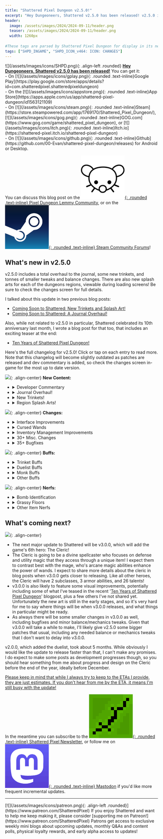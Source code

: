 ```yaml
---
title: "Shattered Pixel Dungeon v2.5.0!"
excerpt: "Hey Dungeoneers, Shattered v2.5.0 has been released! v2.5.0 includes a total overhaul to the journal, some new trinkets, and tonnes of smaller tweaks and balance changes. There are also new splash arts for each of the dungeons regions, viewable during loading screens! Be sure to check the changes screen for full details."
header:
  image: /assets/images/2024/2024-09-11/header.png
  teaser: /assets/images/2024/2024-09-11/header.png
  width: 1260px

#These tags are parsed by Shattered Pixel Dungeon for display in its news feed
tags: ["SHPD_INGAME", "SHPD_ICON_v464: ICON: CHANGES"]
---
```


<div markdown="1" class="img-text">
![](/assets/images/icons/SHPD.png){: .align-left .rounded} <b><u>Hey Dungeoneers, Shattered v2.5.0 has been released!</u></b> You can get it:<br>- On [![](/assets/images/icons/gplay.png){: .rounded .text-inline}Google Play](https://play.google.com/store/apps/details?id=com.shatteredpixel.shatteredpixeldungeon)<br>- On the [![](/assets/images/icons/appstore.png){: .rounded .text-inline}App Store](https://apps.apple.com/us/app/shattered-pixel-dungeon/id1563121109)<br>- On [![](/assets/images/icons/steam.png){: .rounded .text-inline}Steam](https://store.steampowered.com/app/1769170/Shattered_Pixel_Dungeon/), [![](/assets/images/icons/gog.png){: .rounded .text-inline}GOG.com](https://www.gog.com/game/shattered_pixel_dungeon), or [![](/assets/images/icons/itch.png){: .rounded .text-inline}Itch.io](https://shattered-pixel.itch.io/shattered-pixel-dungeon)<br>- On [![](/assets/images/icons/github.png){: .rounded .text-inline}Github](https://github.com/00-Evan/shattered-pixel-dungeon/releases) for Android or Desktop.
</div>

You can discuss this blog post on the [![](/assets/images/icons/lemmy.png){: .rounded .text-inline} Pixel Dungeon Lemmy Community](https://lemmy.world/post/19653023), or on the [![](/assets/images/icons/steam.png){: .rounded .text-inline} Steam Community Forums](https://steamcommunity.com/app/1769170/eventcomments/4750823333609273703)!

## What's new in v2.5.0

v2.5.0 includes a total overhaul to the journal, some new trinkets, and tonnes of smaller tweaks and balance changes. There are also new splash arts for each of the dungeons regions, viewable during loading screens! Be sure to check the changes screen for full details.

I talked about this update in two previous blog posts:
- [Coming Soon to Shattered: New Trinkets and Splash Art!](https://shatteredpixel.com/blog/coming-soon-to-shattered-new-trinkets-and-splash-art.html)
- [Coming Soon to Shattered: A Journal Overhaul!](https://shatteredpixel.com/blog/coming-soon-to-shattered-a-journal-overhaul.html)

Also, while not related to v2.5.0 in particular, Shattered celebrated its 10th anniversary last month, I wrote a blog post for that too, that includes an exciting teaser at the end:
- [Ten Years of Shattered Pixel Dungeon!](https://shatteredpixel.com/blog/ten-years-of-shattered-pixel-dungeon.html)

Here's the full changelog for v2.5.0! Click or tap on each entry to read more. Note that this changelog will become slightly outdated as patches are released and dev commentary is added, so check the changes screen in-game for the most up to date version.

![](/assets/images/{{page.date|date:'%Y/%Y-%m-%d'}}/new.png){: .align-center}
**New Content:**
<ul>
<li><details markdown="1"><summary>Developer Commentary</summary><blockquote markdown="1">
- Released September 11th, 2024
- 119 days after Shattered v2.4.0

Dev commentary will be added here in the future
</blockquote></details></li>
<li><details markdown="1"><summary>Journal Overhaul!</summary><blockquote markdown="1">
**The game's Journal interface has been completely overhauled!**

The Notes section has an entirely new grid-based UI with new icons, and **support for custom notes!** Custom notes feature user-enterable text and can be tied to a floor, specific item, item type, or just be plain text.

The Catalogs section has also been moved to a grid UI, and has been massively expanded with **almost 500 entries!** The catalogs now contain almost every item in the game, and a bestiary featuring almost every character, plant, and trap! There are also **9 new badges** which can be unlocked by filling the catalogs out!

You can also now **view badges directly from the journal**, both the ones for your current run and overall badges.
</blockquote></details></li>
<li><details markdown="1"><summary>New Trinkets!</summary><blockquote markdown="1">
**Four new trinkets have been added!** Bringing the total to 15 trinkets.

The **Salt Cube** extends the duration that food keeps you full, but also reduces HP regeneration.

The **Vial of Blood** increases the healing granted by major healing sources, but also slows that healing down.

The **Shard of Oblivion** increases the amount of loot you'll find from enemies when you are wearing unidentified equipment.

The **Chaotic Censer** randomly spreads gasses nearby, that are harmful to you and to enemies.

There is also now a fourth 'random' option when selecting trinkets, if you don't want any of the first three.
</blockquote></details></li>
<li><details markdown="1"><summary>Region Splash Arts!</summary><blockquote markdown="1">
**New splash arts have been added to the game's loading screens!**

There's one for each of the five regions, once again made by Aleksandar Komitov!

Loading times have not been increased, but the first loading screen of each region now pauses to display that region's story text. This gives an opportunity to appreciate the art without making players wait longer on every loading screen. The game will even start panning the loading screen art during this pause for mobile portrait users!
</blockquote></details></li>
</ul>

![](/assets/images/{{page.date|date:'%Y/%Y-%m-%d'}}/changes.png){: .align-center}
**Changes:**
<ul>
<li><details markdown="1"><summary>Interface Improvements</summary><blockquote markdown="1">
In addition to the journal overhaul, there are several smaller UI changes and additions in this update too:

**Scrolls of Upgrade** now have a preview window that appears when they are used, that summarizes how the stats of an item will change when upgraded.

The main menu **Badges Screen** has been replaced with a new journal screen, containing the catalogs and guidebooks as well as unlocked badges.

The **Alchemy Screen** has been adjusted, primarily for desktop users. The guidebook button is now more visible, and shows the guidebook to the side when used on desktop.

The game now displays a little congratulations message after your first win, and clarity on what winning the game unlocks has been improved.
</blockquote></details></li>
<li><details markdown="1"><summary>Cursed Wands</summary><blockquote markdown="1">
Cursed wand effects have been massively expanded! There are now 16 new effects bringing the total number of effects up to 32. These include simple common effects like shooting bubbles and new super rare effects like a giant supernova explosion!

A few existing cursed effects have also been changed:
- Reduced healing from the uncommon health transfer effect by 50%
- The uncommon 'shock and recharge' effect is now a lightning bolt, does more damage to a target and grants less wand recharge
- The rare inter-floor teleport effect now caps at sending the player back 10 floors
</blockquote></details></li>
<li><details markdown="1"><summary>Inventory Management Improvements</summary><blockquote markdown="1">
I've made various smaller changes to make inventory management a bit easier:

- The potion bandolier can now store the waterskin, and the scroll holder can now store arcane styli
- Converting a potion or scroll into alchemical energy now also identifies it
- Reduced the chance for multiple equipment drops from slimes, skeletons, guards, DM-200s, and golems
- Increased the base drop rate of equipment from DM-200s and golems to compensate
- Stones of Intuition now always get 2 uses each, even if the first guess is incorrect
- Dark dungeon levels no longer contain a torch, but also reduce vision by 3/8, down from 4/8
</blockquote></details></li>
<li><details markdown="1"><summary>30+ Misc. Changes</summary><blockquote markdown="1">
**Highlights:**
- Enemies are now less willing to follow the hero's movement path when approaching from a distance
- Improved the quality of loot from tormented spirits
- Traps which choose targets now have a max range of 8 tiles (or 6 on dark floors)
- Burn and Ooze now end the moment water is entered, but still always do at least 1 turn of damage
- Improved visibility of the ambitious imp
- Trinkets can now be energized to get 5 energy back
- Rings transmuted from artifacts can now be +1 or +2 if the artifact was +5 or +10.
- Blooming now produces furrowed grass if regen effects are disabled during boss fights

**Characters:**
- Tengu no longer avoids ground-based effects as if he were flying
- Flying characters now visually fall into pits when they die
- Flying characters now only wake sleeping enemies they are next to
- Shadow clone now inherits silent steps from the Rogue
- DM-300 no longer spews gas at inorganic allies
- Necromancers now interrupt the hero if they start summoning within vision

**Effects:**
- Drowsy debuff now states its remaining duration in its buff description
- Thorns glyph no longer rebounds damage to allies

**Items:**
- Rapier's lunge ability no longer triggers weapon ability use effects when it is aimed at empty space
- Warrior's broken seal now includes glyph info in its description
- Added a cancel confirmation window to scrolls of enchantment
- Armor now always takes 1 turn to equip, instead of 2 turns multiplied by movement speed
- Minor visual changes to hourglass stasis effect
- Potion of Storm Clouds no longer triggers traps when thrown

**Misc:**
- The game now remembers which monitor it was set to fullscreen on in multi-monitor setups
- The journal window and hero info window can now be closed via key binding
- Single wraiths can now spawn adjacent to their spawning cell if it is blocked
- Added a little game log text when shopkeepers flee
- Reduced the maximum size of some trap-filled rooms
- Updated internal code libraries
- Made slight tweaks to tutorial functionality
- Added a new buff icon for wand-based buffs
- Updated translations
- Added dev commentary for v1.4.0
</blockquote></details></li>
<li><details markdown="1"><summary>35+ Bugfixes</summary><blockquote markdown="1">
Fixed the following bugs:

**Highlights:**
- Hall of Heroes pages 5-10 not syncing via Google Play Games on Google Play version
- Incorrect behaviour when game is force-closed from trinket selection window
- Scroll of remove curse not being consumed when freeing tormented spirits
- Sleeping enemies not being alerted by allies in many cases

**Misc:**
- Various rare crash bugs
- Various minor visual and textual errors
- Surface victory badges not being added to the rankings screen
- Very rare cases of players getting outside of boss arenas
- Settings defaulting to audio tab and not languages tab when user is using a language with an incomplete translation

**Effects:**
- Warrior being able to gain extra upgrades on his armor via hero armor transfer effect
- Earthroot and living rock armor not applying to bone explosion damage
- Precise Assault not working with unarmed melee attacks
- Deferred damage sometimes being delayed on save/load
- Various situational errors when enemies are transmogrified over chasms
- Challenge Arena effect briefly persisting between floors
- Magically slept enemies waking up when terror expires on them
- Duelist's Spike ability incorrectly triggering on-kill effects in specific circumstances

**Items:**
- Trinkets becoming unidentified when transmuted
- Wondrous resin applying its effect to chaos elementals
- Exotic crystals and Parchment Scrap trinkets affecting levelgen in some cases
- Auto-aim not working correctly with cursed wands
- Aqua brew always knocking hero up and left when thrown on self
- Bomb fuses not being visually cleared when boss levels are reset by unblessed ankhs
- Exotic crystals and Parchment Scrap trinkets affecting levelgen in some cases
- Helpful darts dealing damage to allies in rare cases
- Tipped dart cleaning window showing 'clean all' and 'clean one' even with just 1 dart
- Death via a reclaimed trap not counting as dying to your own magic item

**Characters:**
- Final boss not immediately advancing to its final phase in some cases
- Sad Ghost rarely spawning inside of walls
- Ally position swapping working when allies are paralyzed
- DM-300's exposed wire shielding mechanic and the vertigo debuff interacting incorrectly
- Brutes not being affected by terror in specific cases
- Enemies not properly prioritizing targets based on distance
- Very specific cases where the hero would refuse to walk onto visible traps
- Ripper Demons refusing to leap onto enemies above chasms
</blockquote></details></li>
</ul>

![](/assets/images/{{page.date|date:'%Y/%Y-%m-%d'}}/buffs.png){: .align-center}
**Buffs:**
<ul>
<li><details markdown="1"><summary>Trinket Buffs</summary><blockquote markdown="1">
I'm handing out buffs to several trinkets that are underperforming:

- **13 Leaf Clover** upgrade cost up, but it now only affect the hero's damage rolls. It no longer applies to armor or enemy attacks. This should preserve the intended chaos of the effect without making enemies way more dangerous.
- **Dimensional Sundial** upgrade cost up, but it now slightly reduces enemy spawn rates during daytime. 'nighttime' has also been adjusted to be 8pm-8am, from 9pm-7am.
- **Wondrous Resin**'s bonus cursed wand effects are now always neutral or positive.
- **Mimic Tooth** now boosts loot from all mimics.
</blockquote></details></li>
<li><details markdown="1"><summary>Duelist Buffs</summary><blockquote markdown="1">
The Duelist is doing much better balance-wise since v2.4.0, but there are various specific abilities that are getting boosts this update:

Weapon Abilities:
- **Lunge, Cleave, Spike, Retribution, and Brawler's Stance** abilities all now deal more bonus damage
- **Crossbow's Charge Shot** ability can now also cause a melee attack to knock back, or an untipped dart attack to deal bonus damage. Tipped dart benefits unchanged.

Talents:
- **Liquid Evasion** talent evasion at +1 reduced to 3x from 4x, but the talent now also grants bonus accuracy on the next attack. 
- **Lethal Haste** talent now grants instant movement, instead of haste.
- **Swift Equip** talent's second use at +2 no longer has a 5 turn timer.
- **Deadly Followup** talent damage per level up to +10% from +8%.
- **Precise Assault** accuracy bonus increased to 2x/5x/inf., up from 2x/4x/8x.
- **Expose Weakness** talent now applies weakness as well as vulnerable.
</blockquote></details></li>
<li><details markdown="1"><summary>Monk Buffs</summary><blockquote markdown="1">
v2.4.0's Duelist buffs were mainly focused on weapon abilities, which mainly benefit the Champion, so it makes sense that the Monk has fallen a little behind. I'm giving out several buffs and mechanics changes to boost the Monk back up, which should improve every ability she has, except meditate.

- Removed ability cooldowns entirely, except for flurry which has a 1 turn cooldown
- **Flurry** damage increased by 50%
- **Focus** now works on magic attack and has infinite duration
- **Dash** range increased by 33%
- **Dragon Kick** damage doubled

- **Unencumbered Spirit** energy gain changed to 50%/75%/100% from 40%/80%/120%
- **Combined Energy** is now more permissive and reduces charge use by 1, instead of 50%
</blockquote></details></li>
<li><details markdown="1"><summary>Other Buffs</summary><blockquote markdown="1">
- **Wand Preservation** talent now always succeeds, no longer grants arcane resin on failure, and is limited to 1 use at +1, and 1 use per level at +2. 
- **Rogue's foresight** talent trigger chance increased to 75% at +1 and 100% at +2, up from 60% and 90%.
- **Hold Fast** talent now grants 1-2 armor per level, up from 0-2.

- **Ring of Energy** charge rate boost up to 17.5% per level, from 15%.
- **Unstable Brew** now guarantees an appropriate potion effect when thrown or drank, instead of making it more likely.
- **Unstable Spell** now guarantees an appropriate scroll effect based on nearby enemies, instead of making it more likely.
</blockquote></details></li>
</ul>

![](/assets/images/{{page.date|date:'%Y/%Y-%m-%d'}}/nerfs.png){: .align-center}
**Nerfs:**
<ul>
<li><details markdown="1"><summary>Bomb Identification</summary><blockquote markdown="1">
This is actually an exploit fix, but I'm listing the change here for clarity. Explosions will now avoid destroying any equipment, previously they would destroy un-upgraded equipment only. This led to some players purposefully blowing up un-identified items to see if they were upgraded.

I've been hesitant to change this functionality as I know it lessened inventory congestion, but after taking in feedback during the beta it's become clear to me that some players were relying on it to effectively avoid ever equipping unidentified items. Apologies for letting this persist for so long, I would have removed this exploit much sooner had I known how dependant some players were on it.

I am, however, considering some compensation changes to bombs (to make them more useful for their intended purpose), and to other items to lessen the risk of trying on unidentified gear a bit.
</blockquote></details></li>
<li><details markdown="1"><summary>Grassy Floors</summary><blockquote markdown="1">
The Mossy Clump is still far and away the strongest trinket, despite several nerfs since adding it. At this point it's clear the value of that trinket is more reflective of how powerful grassy floors are, rather than the trinket itself.

So, I'm nerfing the drop-rate of dew from grassy floors by 50%, meaning that they will generate 2x as much dew as a regular floor on average, down from 4x. Seed drops from these floor are unaffected.

This reduces the bonus dew granted by the mossy clump by 67%, which should hopefully bring it more in-line with other trinket. I've also reduced the upgrade cost of the mossy clump to compensate.
</blockquote></details></li>
<li><details markdown="1"><summary>Other Item Nerfs</summary><blockquote markdown="1">
- **Whip's Lash Ability** bonus damage reduced to 0%, from +20%. Ability still guarantees a hit on every target.

- **Ring of Haste** bonus speed per level reduced to 17.5% from 20%.

**Elixir of Featherfall** adjusted:
- Output quantity reduced to 1 from 2
- Recipe energy cost reduced to 10 from 16
- Falling into a chasm now reduces effect duration by 10 turns instead of ending it. Total duration unchanged at 50 turns.
</blockquote></details></li>
</ul>

## What's coming next?

![](/assets/images/{{page.date|date:'%Y/%Y-%m-%d'}}/upcoming.png){: .align-center}

- The next major update to Shattered will be v3.0.0, which will add the game's 6th hero: The Cleric!
- The Cleric is going to be a divine spellcaster who focuses on defense and utility magic that they access through a unique item! I expect them to contrast best with the mage, who's arcane magic abilities enhance the power of wands. I expect to share more details about the cleric in blog posts when v3.0.0 gets closer to releasing. Like all other heroes, the Cleric will have 2 subclasses, 3 armor abilities, and 26 talents!
- v3.0.0 is also likely to feature some visual improvements, potentially including some of what I've teased in the recent '[Ten Years of Shattered Pixel Dungeon](https://shatteredpixel.com/blog/ten-years-of-shattered-pixel-dungeon.html)' blogpost, plus a few others I've not shared yet. Unfortunately the new art is still in the early stages, and so it's very hard for me to say where things will be when v3.0.0 releases, and what things in particular might be ready.
- As always there will be some smaller changes in v3.0.0 as well, including bugfixes and minor balance/mechanics tweaks. Given that v3.0.0 will take a while to make, I'll likely give v2.5.0 some bigger patches that usual, including any needed balance or mechanics tweaks that I don't want to delay into v3.0.0.

v2.0.0, which added the duelist, took about 5 months. While obviously I would like the update to release faster than that, I can't make any promises. I do expect to make some posts as development progresses though, so you should hear something from me about progress and design on the Cleric before the end of the year, ideally before December.

<u>Please keep in mind that while I always try to keep to the ETAs I provide, they are just estimates. If you don't hear from me by the ETA, it means I'm still busy with the update!</u>

In the meantime you can subscribe to the [![](/assets/images/icons/avatar.png){: .rounded .text-inline} Shattered Pixel Newsletter](/newsletter), or follow me on [![](/assets/images/icons/mastodon.png){: .rounded .text-inline} Mastodon](https://mastodon.gamedev.place/@ShatteredPixel) if you'd like more frequent incremental updates.

---

<div markdown="1" style="display: inline-block;">
[![](/assets/images/icons/patreon.png){: .align-left .rounded}](https://www.patreon.com/ShatteredPixel) If you enjoy Shattered and want to help me keep making it, please consider [supporting me on Patreon!](https://www.patreon.com/ShatteredPixel) Patrons get access to exclusive weekly mini blogs about upcoming updates, monthly Q&As and content polls, physical loyalty rewards, and early alpha access to updates!
</div>
